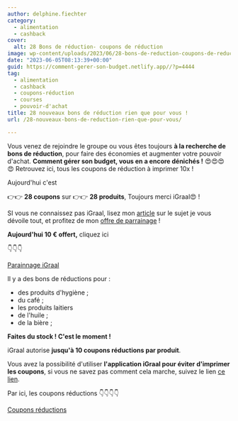 ```yaml
---
author: delphine.fiechter
category:
  - alimentation
  - cashback
cover:
  alt: 28 Bons de réduction- coupons de réduction
image: wp-content/uploads/2023/06/28-bons-de-reduction-coupons-de-reduction-e1685952063431.png
date: "2023-06-05T08:13:39+00:00"
guid: https://comment-gerer-son-budget.netlify.app//?p=4444
tag:
  - alimentation
  - cashback
  - coupons-réduction
  - courses
  - pouvoir-d'achat
title: 28 nouveaux bons de réduction rien que pour vous !
url: /28-nouveaux-bons-de-reduction-rien-que-pour-vous/

---
```

Vous venez de rejoindre le groupe ou vous êtes toujours **à la recherche de bons de réduction**, pour faire des économies et augmenter votre pouvoir d'achat. **Comment gérer son budget, vous en a encore dénichés !** 😍😍😍😍 Retrouvez ici, tous les coupons de réduction à imprimer 10x !

Aujourd'hui c'est

👉👉 **28 coupons** sur 👉👉 **28 produits**, Toujours merci iGraal😍 !

SI vous ne connaissez pas iGraal, lisez mon [article](https://comment-gerer-son-budget.netlify.app//etre-recompense-pour-avoir-depense-igraal/ "article") sur le sujet je vous dévoile tout, et profitez de mon [offre de parrainage](https://fr.igraal.com/parrainage?parrain=AG_5e9b4975de6cb "offre de parrainage") !

**Aujourd'hui 10 € offert,** cliquez ici

👇👇👇

[Parainnage iGraal](https://fr.igraal.com/parrainage?parrain=AG_5e9b4975de6cb)

Il y a des bons de réductions pour :

- des produits d'hygiène ;
- du café ;
- les produits laitiers
- de l'huile ;
- de la bière ;

**Faites du stock ! C'est le moment !**

iGraal autorise **jusqu'à 10 coupons réductions par produit**.

Vous avez la possibilité d'utiliser **l'application iGraal pour éviter d'imprimer les coupons**, si vous ne savez pas comment cela marche, suivez le lien [ce lien](https://fr.igraal.com/igraal-market "ce lien").

Par ici, les coupons réductions 👇👇👇👇

[Coupons réductions](https://fr.igraal.com/coupon-imprimer/)
